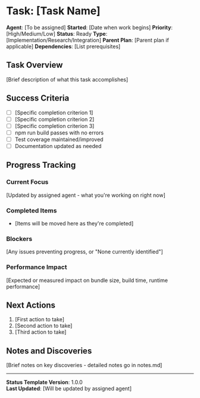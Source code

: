 # Task: [Task Name]

**Agent**: [To be assigned]
**Started**: [Date when work begins]
**Priority**: [High/Medium/Low]
**Status**: Ready
**Type**: [Implementation/Research/Integration]
**Parent Plan**: [Parent plan if applicable]
**Dependencies**: [List prerequisites]

## Task Overview
[Brief description of what this task accomplishes]

## Success Criteria
- [ ] [Specific completion criterion 1]
- [ ] [Specific completion criterion 2]
- [ ] [Specific completion criterion 3]
- [ ] npm run build passes with no errors
- [ ] Test coverage maintained/improved
- [ ] Documentation updated as needed

## Progress Tracking

### Current Focus
[Updated by assigned agent - what you're working on right now]

### Completed Items
- [Items will be moved here as they're completed]

### Blockers
[Any issues preventing progress, or "None currently identified"]

### Performance Impact
[Expected or measured impact on bundle size, build time, runtime performance]

## Next Actions
1. [First action to take]
2. [Second action to take]
3. [Third action to take]

## Notes and Discoveries
[Brief notes on key discoveries - detailed notes go in notes.md]

---

**Status Template Version**: 1.0.0  
**Last Updated**: [Will be updated by assigned agent]